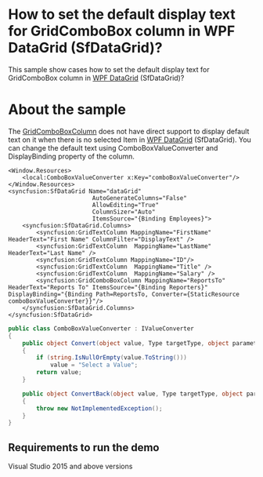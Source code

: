 # How to set the default display text for GridComboBox column in WPF DataGrid (SfDataGrid)?

This sample show cases how to set the default display text for GridComboBox column in [WPF DataGrid](https://www.syncfusion.com/wpf-ui-controls/datagrid) (SfDataGrid)?

# About the sample
The [GridComboBoxColumn](https://help.syncfusion.com/cr/wpf/Syncfusion.UI.Xaml.Grid.GridComboBoxColumn.html) does not have direct support to display default text on it when there is no selected Item in [WPF DataGrid](https://www.syncfusion.com/wpf-ui-controls/datagrid) (SfDataGrid). You can change the default text using ComboBoxValueConverter and DisplayBinding property of the column.

```Xaml
<Window.Resources>
    <local:ComboBoxValueConverter x:Key="comboBoxValueConverter"/>
</Window.Resources>
<syncfusion:SfDataGrid Name="dataGrid"
                        AutoGenerateColumns="False"
                        AllowEditing="True"
                        ColumnSizer="Auto"
                        ItemsSource="{Binding Employees}">
    <syncfusion:SfDataGrid.Columns>
        <syncfusion:GridTextColumn MappingName="FirstName" HeaderText="First Name" ColumnFilter="DisplayText" />
        <syncfusion:GridTextColumn  MappingName="LastName" HeaderText="Last Name" />
        <syncfusion:GridTextColumn MappingName="ID"/>
        <syncfusion:GridTextColumn  MappingName="Title" />
        <syncfusion:GridTextColumn  MappingName="Salary" />
        <syncfusion:GridComboBoxColumn MappingName="ReportsTo" HeaderText="Reports To" ItemsSource="{Binding Reporters}" DisplayBinding="{Binding Path=ReportsTo, Converter={StaticResource comboBoxValueConverter}}"/>
    </syncfusion:SfDataGrid.Columns>
</syncfusion:SfDataGrid>
```
```c#
public class ComboBoxValueConverter : IValueConverter
{
    public object Convert(object value, Type targetType, object parameter, CultureInfo culture)
    {
        if (string.IsNullOrEmpty(value.ToString()))
            value = "Select a Value";
        return value;
    }

    public object ConvertBack(object value, Type targetType, object parameter, CultureInfo culture)
    {
        throw new NotImplementedException();
    }
}
```

## Requirements to run the demo
 Visual Studio 2015 and above versions
